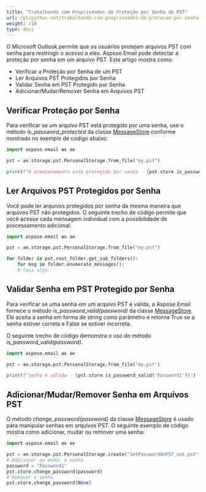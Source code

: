 ```yaml
---
title: "Trabalhando com Propriedades de Proteção por Senha de PST"
url: /pt/python-net/trabalhando-com-propriedades-de-protecao-por-senha-de-pst/
weight: 110
type: docs
---
```



O Microsoft Outlook permite que os usuários protejam arquivos PST com senha para restringir o acesso a eles. Aspose.Email pode detectar a proteção por senha em um arquivo PST. Este artigo mostra como:

- Verificar a Proteção por Senha de um PST
- Ler Arquivos PST Protegidos por Senha
- Validar Senha em PST Protegido por Senha
- Adicionar/Mudar/Remover Senha em Arquivos PST
## **Verificar Proteção por Senha**

Para verificar se um arquivo PST está protegido por uma senha, use o método *is_password_protected* da classe [MessageStore](https://reference.aspose.com/email/python-net/aspose.email.storage.pst/messagestore/#messagestore-class) conforme mostrado no exemplo de código abaixo:

```py
import aspose.email as ae

pst = ae.storage.pst.PersonalStorage.from_file("my.pst")

print(f"O armazenamento está protegido por senha - {pst.store.is_password_protected}")
```

## **Ler Arquivos PST Protegidos por Senha**

Você pode ler arquivos protegidos por senha da mesma maneira que arquivos PST não protegidos. O seguinte trecho de código permite que você acesse cada mensagem individual com a possibilidade de processamento adicional:

```py
import aspose.email as ae

pst = ae.storage.pst.PersonalStorage.from_file("my.pst")

for folder in pst.root_folder.get_sub_folders():
    for msg in folder.enumerate_messages():
    # faça algo
```
## **Validar Senha em PST Protegido por Senha**

Para verificar se uma senha em um arquivo PST é válida, a Aspose.Email fornece o método *is_password_valid(password)* da classe [MessageStore](https://reference.aspose.com/email/python-net/aspose.email.storage.pst/messagestore/#messagestore-class). Ele aceita a senha em forma de string como parâmetro e retorna True se a senha estiver correta e False se estiver incorreta.

O seguinte trecho de código demonstra o uso do método *is_password_valid(password)*.

```py
import aspose.email as ae

pst = ae.storage.pst.PersonalStorage.from_file("my.pst")

print(f"Senha é válida - {pst.store.is_password_valid('Password1')}")
```

## **Adicionar/Mudar/Remover Senha em Arquivos PST**

O método *change_password(password)* da classe [MessageStore](https://reference.aspose.com/email/python-net/aspose.email.storage.pst/messagestore/#messagestore-class) é usado para manipular senhas em arquivos PST. O seguinte exemplo de código mostra como adicionar, mudar ou remover uma senha:

```py
import aspose.email as ae

pst = ae.storage.pst.PersonalStorage.create("SetPasswordOnPST_out.pst", ae.storage.pst.FileFormatVersion.UNICODE)
# Adicionar ou mudar a senha
password = "Password1"
pst.store.change_password(password)
# Remover a senha
pst.store.change_password(None)
```